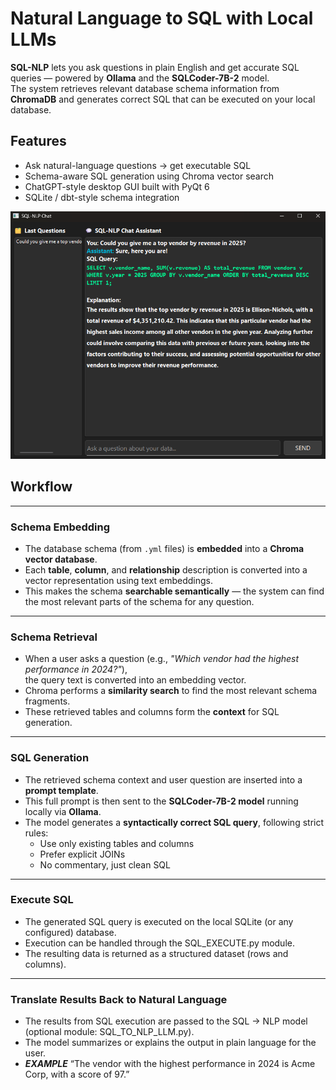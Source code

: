 # Natural Language to SQL with Local LLMs  

**SQL-NLP** lets you ask questions in plain English and get accurate SQL queries — powered by **Ollama** and the **SQLCoder-7B-2** model.  
The system retrieves relevant database schema information from **ChromaDB** and generates correct SQL that can be executed on your local database.  

## Features  

- Ask natural-language questions → get executable SQL 
- Schema-aware SQL generation using Chroma vector search  
- ChatGPT-style desktop GUI built with PyQt 6  
- SQLite / dbt-style schema integration


![The App](GUI_example.png)


## Workflow  
---
### Schema Embedding  
- The database schema (from `.yml` files) is **embedded** into a **Chroma vector database**.  
- Each **table**, **column**, and **relationship** description is converted into a vector representation using text embeddings.  
- This makes the schema **searchable semantically** — the system can find the most relevant parts of the schema for any question.  
---
### Schema Retrieval  
- When a user asks a question (e.g., *"Which vendor had the highest performance in 2024?"*),  
  the query text is converted into an embedding vector.  
- Chroma performs a **similarity search** to find the most relevant schema fragments.  
- These retrieved tables and columns form the **context** for SQL generation.  
---
### SQL Generation  
- The retrieved schema context and user question are inserted into a **prompt template**. 
- This full prompt is then sent to the **SQLCoder-7B-2 model** running locally via **Ollama**.  
- The model generates a **syntactically correct SQL query**, following strict rules:
  - Use only existing tables and columns  
  - Prefer explicit JOINs  
  - No commentary, just clean SQL 
---
### Execute SQL
- The generated SQL query is executed on the local SQLite (or any configured) database.
- Execution can be handled through the SQL_EXECUTE.py module.
- The resulting data is returned as a structured dataset (rows and columns).
---
### Translate Results Back to Natural Language
- The results from SQL execution are passed to the SQL → NLP model (optional module: SQL_TO_NLP_LLM.py).
- The model summarizes or explains the output in plain language for the user.
- ***EXAMPLE*** “The vendor with the highest performance in 2024 is Acme Corp, with a score of 97.”

